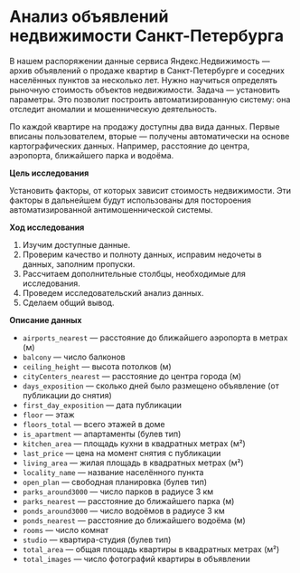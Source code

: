 # Анализ объявлений недвижимости Санкт-Петербурга



В нашем распоряжении данные сервиса Яндекс.Недвижимость — архив объявлений о продаже квартир в Санкт-Петербурге и соседних населённых пунктов за несколько лет. Нужно научиться определять рыночную стоимость объектов недвижимости. Задача — установить параметры. Это позволит построить автоматизированную систему: она отследит аномалии и мошенническую деятельность. 

По каждой квартире на продажу доступны два вида данных. Первые вписаны пользователем, вторые — получены автоматически на основе картографических данных. Например, расстояние до центра, аэропорта, ближайшего парка и водоёма. 


**Цель исследования** 

Установить факторы, от которых зависит стоимость недвижимости. Эти факторы в дальнейшем будут использованы для постороения автоматизированной антимошеннической системы.

**Ход исследования** 

1. Изучим доступные данные.
2. Проверим качество и полноту данных, исправим недочеты в данных, заполним пропуски.
3. Рассчитаем дополнительные столбцы, необходимые для исследования.
4. Проведем исследовательский анализ данных.
5. Сделаем общий вывод.

**Описание данных**

-   `airports_nearest` — расстояние до ближайшего аэропорта в метрах (м)
-   `balcony` — число балконов
-   `ceiling_height` — высота потолков (м)
-   `cityCenters_nearest` — расстояние до центра города (м)
-   `days_exposition` — сколько дней было размещено объявление (от публикации до снятия)
-   `first_day_exposition` — дата публикации
-   `floor` — этаж
-   `floors_total` — всего этажей в доме
-   `is_apartment` — апартаменты (булев тип)
-   `kitchen_area` — площадь кухни в квадратных метрах (м²)
-   `last_price` — цена на момент снятия с публикации
-   `living_area` — жилая площадь в квадратных метрах (м²)
-   `locality_name` — название населённого пункта
-   `open_plan` — свободная планировка (булев тип)
-   `parks_around3000` — число парков в радиусе 3 км
-   `parks_nearest` — расстояние до ближайшего парка (м)
-   `ponds_around3000` — число водоёмов в радиусе 3 км
-   `ponds_nearest` — расстояние до ближайшего водоёма (м)
-   `rooms` — число комнат
-   `studio` — квартира-студия (булев тип)
-   `total_area` — общая площадь квартиры в квадратных метрах (м²)
-   `total_images` — число фотографий квартиры в объявлении